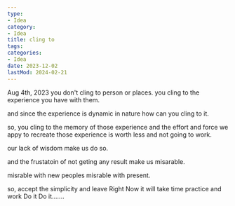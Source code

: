 ```yaml
---
type:
- Idea
category:
- Idea
title: cling to
tags:
categories:
- Idea
date: 2023-12-02
lastMod: 2024-02-21
---
```

Aug 4th, 2023 you don't cling to person or places. you cling to the experience you have with them.

and since the experience is dynamic in nature how can you cling to it.

so, you cling to the memory of those experience and the effort and force we appy to recreate those experience is worth less and not going to work.

our lack of wisdom make us do so.

and the frustatoin of not geting any result make us misarable.

misrable with new peoples misrable with present.

so, accept the simplicity and leave Right Now it will take time practice and work Do it Do it.......
